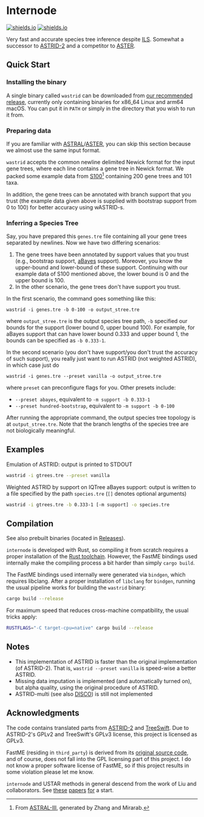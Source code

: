 Internode
==================

[![shields.io](https://img.shields.io/badge/recommended_version-0.0.7_snapshot-blue?style=for-the-badge)](https://github.com/RuneBlaze/internode/releases/tag/v0.0.7-snapshot) [![shields.io](https://img.shields.io/badge/research_paper-wabi_2022-blue?style=for-the-badge)](https://drops.dagstuhl.de/opus/volltexte/2022/17042/)

Very fast and accurate species tree inference despite [ILS](https://en.wikipedia.org/wiki/Incomplete_lineage_sorting). Somewhat a successor to [ASTRID-2](https://github.com/pranjalv123/ASTRID) and a competitor to [ASTER](https://github.com/chaoszhang/ASTER).

## Quick Start

### Installing the binary

A single binary called `wastrid` can be downloaded from [our recommended release](https://github.com/RuneBlaze/internode/releases/tag/v0.0.7-snapshot), currently only containing binaries for x86_64 Linux and arm64 macOS. You can put it in `PATH` or simply in the directory that you wish to run it from.

### Preparing data

If you are familiar with [ASTRAL](https://github.com/smirarab/ASTRAL)/[ASTER](https://github.com/chaoszhang/ASTER), you can skip this section because we almost use the same input format.

`wastrid` accepts the common newline delimited Newick format for the input gene trees, where each line contains a gene tree in Newick format. We packed some example data from [S100](https://raw.githubusercontent.com/RuneBlaze/internode/main/resources/test/s100_k200.tre)[^1] containing 200 gene trees and 101 taxa.

In addition, the gene trees can be annotated with branch support that you trust (the example data given above is supplied with bootstrap support from 0 to 100) for better accuracy using wASTRID-s.

### Inferring a Species Tree

Say, you have prepared this `genes.tre` file containing all your gene trees separated by newlines. Now we have two differing scenarios:

 1. The gene trees have been annotated by support values that you trust (e.g., bootstrap support, [aBayes](https://academic.oup.com/sysbio/article/60/5/685/1644562?login=false) support). Moreover, you know the upper-bound and lower-bound of these support. Continuing with our example data of S100 mentioned above, the lower bound is 0 and the upper bound is 100.
 2. In the other scenario, the gene trees don't have support you trust.

In the first scenario, the command goes something like this:

```shell
wastrid -i genes.tre -b 0-100 -o output_stree.tre
```

where `output_stree.tre` is the output species tree path, `-b` specified our bounds for the support (lower bound 0, upper bound 100). For example, for aBayes support that can have lower bound 0.333 and upper bound 1, the bounds can be specified as `-b 0.333-1`.

In the second scenario (you don't have support/you don't trust the accuracy of such support), you really just want to run ASTRID (not weighted ASTRID), in which case just do

```shell
wastrid -i genes.tre --preset vanilla -o output_stree.tre
```

where `preset` can preconfigure flags for you. Other presets include:

 - `--preset abayes`, equivalent to `-m support -b 0.333-1`
 - `--preset hundred-bootstrap`, equivalent to `-m support -b 0-100`

After running the appropriate command, the output species tree topology is at `output_stree.tre`. Note that the branch lengths of the species tree are not biologically meaningful.

## Examples

Emulation of ASTRID: output is printed to STDOUT

```bash
wastrid -i gtrees.tre --preset vanilla
```

Weighted ASTRID by support on IQTree aBayes support: output is written to a file
specified by the path `species.tre` (`[]` denotes optional arguments)

```bash
wastrid -i gtrees.tre -b 0.333-1 [-m support] -o species.tre
```

## Compilation

See also prebuilt binaries (located in [Releases](https://github.com/RuneBlaze/internode/releases)).

`internode` is developed with Rust, so compiling it from scratch requires a proper installation of the [Rust toolchain](https://www.rust-lang.org/learn/get-started). However, the FastME bindings used internally make the compiling process a bit harder than simply `cargo build`.

The FastME bindings used internally were generated via `bindgen`, which
requires libclang. After a proper installation of `libclang` for `bindgen`, running the usual pipeline works for building the `wastrid` binary:

```bash
cargo build --release
```

For maximum speed that reduces cross-machine compatibility, the usual tricks apply:

```bash
RUSTFLAGS="-C target-cpu=native" cargo build --release
```

## Notes
 - This implementation of ASTRID is faster than the original implementation (of ASTRID-2). That is, `wastrid --preset vanilla` is speed-wise a better ASTRID.
 - Missing data imputation is implemented (and automatically turned on), but alpha quality, using the original procedure of ASTRID.
 - ASTRID-multi (see also [DISCO](https://github.com/JSdoubleL/DISCO)) is still not implemented

## Acknowledgments

The code contains translated parts from [ASTRID-2](https://github.com/pranjalv123/ASTRID) and [TreeSwift](https://github.com/niemasd/TreeSwift). Due to ASTRID-2's GPLv2 and TreeSwift's GPLv3 license, this project is licensed as GPLv3.

FastME (residing in `third_party`) is derived from its
[original source code](https://gite.lirmm.fr/atgc/FastME/), and
of course, does not fall into the GPL licensing part of this project. I do not know a proper software license of FastME, so if this project
results in some violation please let me know.

`internode` and USTAR methods in general descend from the work of Liu and
collaborators. See [these](https://doi.org/10.1093/sysbio/syr027) [papers](https://doi.org/10.1186/1471-2164-16-S10-S3) [for](https://doi.org/10.1109/TCBB.2016.2604812) a start.

[^1]: From [ASTRAL-III](https://bmcbioinformatics.biomedcentral.com/articles/10.1186/s12859-018-2129-y), generated by Zhang and Mirarab.